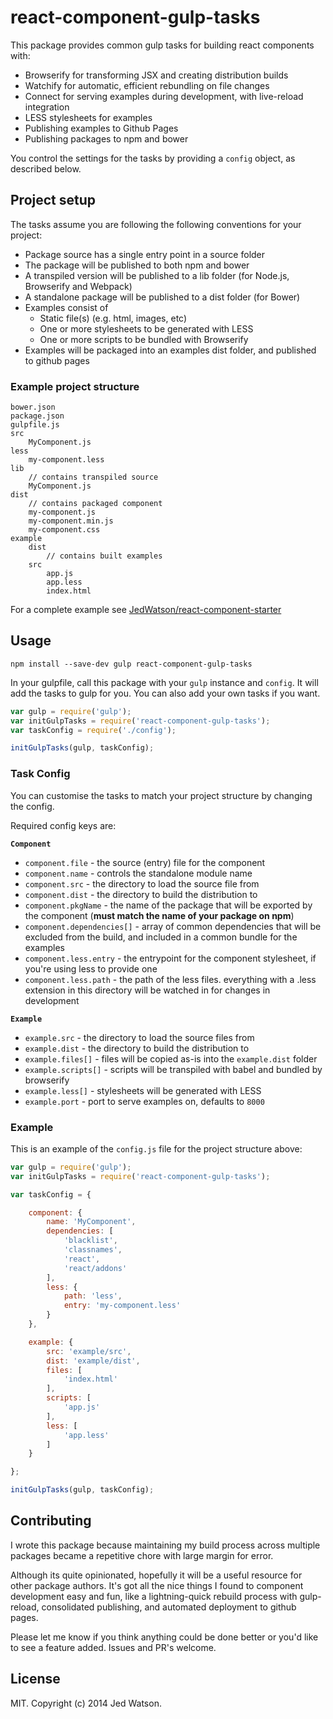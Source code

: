 react-component-gulp-tasks
==========================

This package provides common gulp tasks for building react components with:

* Browserify for transforming JSX and creating distribution builds
* Watchify for automatic, efficient rebundling on file changes
* Connect for serving examples during development, with live-reload integration
* LESS stylesheets for examples
* Publishing examples to Github Pages
* Publishing packages to npm and bower

You control the settings for the tasks by providing a `config` object, as described below.


## Project setup

The tasks assume you are following the following conventions for your project:

* Package source has a single entry point in a source folder
* The package will be published to both npm and bower
* A transpiled version will be published to a lib folder (for Node.js, Browserify and Webpack)
* A standalone package will be published to a dist folder (for Bower)
* Examples consist of
	* Static file(s) (e.g. html, images, etc)
	* One or more stylesheets to be generated with LESS
	* One or more scripts to be bundled with Browserify
* Examples will be packaged into an examples dist folder, and published to github pages

### Example project structure

```
bower.json
package.json
gulpfile.js
src
	MyComponent.js
less
	my-component.less
lib
	// contains transpiled source
	MyComponent.js
dist
	// contains packaged component
    my-component.js
    my-component.min.js
    my-component.css
example
	dist
		// contains built examples
	src
		app.js
		app.less
		index.html
```

For a complete example see [JedWatson/react-component-starter](https://github.com/JedWatson/react-component-starter)


## Usage

```
npm install --save-dev gulp react-component-gulp-tasks
```

In your gulpfile, call this package with your `gulp` instance and `config`. It will add the tasks to gulp for you. You can also add your own tasks if you want.

```javascript
var gulp = require('gulp');
var initGulpTasks = require('react-component-gulp-tasks');
var taskConfig = require('./config');

initGulpTasks(gulp, taskConfig);
```

### Task Config

You can customise the tasks to match your project structure by changing the config.

Required config keys are:

**`Component`**

* `component.file` - the source (entry) file for the component
* `component.name` - controls the standalone module name
* `component.src` - the directory to load the source file from
* `component.dist` - the directory to build the distribution to
* `component.pkgName` - the name of the package that will be exported by the component (**must match the name of your package on npm**)
* `component.dependencies[]` - array of common dependencies that will be excluded from the build, and included in a common bundle for the examples
* `component.less.entry` - the entrypoint for the component stylesheet, if you're using less to provide one
* `component.less.path` - the path of the less files. everything with a .less extension in this directory will be watched in for changes in development

**`Example`**

* `example.src` - the directory to load the source files from
* `example.dist` - the directory to build the distribution to
* `example.files[]` - files will be copied as-is into the `example.dist` folder
* `example.scripts[]` - scripts will be transpiled with babel and bundled by browserify
* `example.less[]` - stylesheets will be generated with LESS
* `example.port` - port to serve examples on, defaults to `8000`

### Example

This is an example of the `config.js` file for the project structure above:

```javascript
var gulp = require('gulp');
var initGulpTasks = require('react-component-gulp-tasks');

var taskConfig = {

	component: {
		name: 'MyComponent',
		dependencies: [
			'blacklist',
			'classnames',
			'react',
			'react/addons'
		],
		less: {
			path: 'less',
			entry: 'my-component.less'
		}
	},

	example: {
		src: 'example/src',
		dist: 'example/dist',
		files: [
			'index.html'
		],
		scripts: [
			'app.js'
		],
		less: [
			'app.less'
		]
	}

};

initGulpTasks(gulp, taskConfig);

```

## Contributing

I wrote this package because maintaining my build process across multiple packages became a repetitive chore with large margin for error.

Although its quite opinionated, hopefully it will be a useful resource for other package authors. It's got all the nice things I found to component development easy and fun, like a lightning-quick rebuild process with gulp-reload, consolidated publishing, and automated deployment to github pages.

Please let me know if you think anything could be done better or you'd like to see a feature added. Issues and PR's welcome.


## License

MIT. Copyright (c) 2014 Jed Watson.
